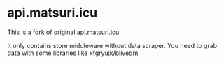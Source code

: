 # api.matsuri.icu

This is a fork of original [api.matsuri.icu](https://github.com/brainbush/api.matsuri.icu)

It only contains store middleware without data scraper. You need to grab data with some libraries like [xfgryujk/blivedm](https://github.com/xfgryujk/blivedm).
